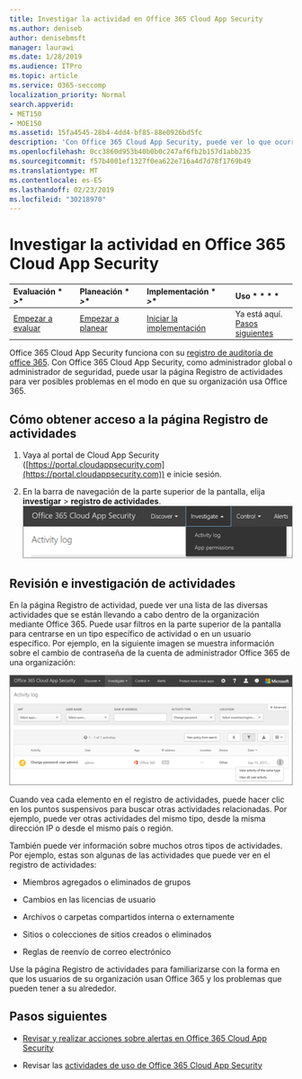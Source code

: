 ```yaml
---
title: Investigar la actividad en Office 365 Cloud App Security
ms.author: deniseb
author: denisebmsft
manager: laurawi
ms.date: 1/28/2019
ms.audience: ITPro
ms.topic: article
ms.service: O365-seccomp
localization_priority: Normal
search.appverid:
- MET150
- MOE150
ms.assetid: 15fa4545-28b4-4dd4-bf85-88e0926bd5fc
description: 'Con Office 365 Cloud App Security, puede ver lo que ocurre en su entorno de Office 365 buscando y investigando actividades y cuentas. '
ms.openlocfilehash: 0cc3860d953b40b0b0c247af6fb2b157d1abb235
ms.sourcegitcommit: f57b4001ef1327f0ea622e716a4d7d78f1769b49
ms.translationtype: MT
ms.contentlocale: es-ES
ms.lasthandoff: 02/23/2019
ms.locfileid: "30218970"
---
```

# <a name="investigate-an-activity-in-office-365-cloud-app-security"></a>Investigar la actividad en Office 365 Cloud App Security
  
|Evaluación * *\>**|Planeación * *\>**|Implementación * *\>**|Uso * * * *|
|:-----|:-----|:-----|:-----|
|[Empezar a evaluar](office-365-cas-overview.md) <br/> |[Empezar a planear](get-ready-for-office-365-cas.md) <br/> |[Iniciar la implementación](turn-on-office-365-cas.md) <br/> |Ya está aquí.  <br/> [Pasos siguientes](#next-steps) <br/> |
   
Office 365 Cloud App Security funciona con su [registro de auditoría de office 365](detailed-properties-in-the-office-365-audit-log.md). Con Office 365 Cloud App Security, como administrador global o administrador de seguridad, puede usar la página Registro de actividades para ver posibles problemas en el modo en que su organización usa Office 365.
  
## <a name="how-to-get-to-the-activity-log-page"></a>Cómo obtener acceso a la página Registro de actividades

1. Vaya al portal de Cloud App Security ([https://portal.cloudappsecurity.com](https://portal.cloudappsecurity.com)) e inicie sesión.
  
2. En la barra de navegación de la parte superior de la pantalla, elija **investigar** \> **registro de actividades**.<br/>![En el portal de CAS de O365, elija investigar.](media/8c7b87c9-71a6-4952-adb2-185e941ffe9a.png)
  
## <a name="review-and-investigate-activities"></a>Revisión e investigación de actividades

En la página Registro de actividad, puede ver una lista de las diversas actividades que se están llevando a cabo dentro de la organización mediante Office 365. Puede usar filtros en la parte superior de la pantalla para centrarse en un tipo específico de actividad o en un usuario específico. Por ejemplo, en la siguiente imagen se muestra información sobre el cambio de contraseña de la cuenta de administrador Office 365 de una organización:
  
![En Office 365 Cloud App Security, elija investigar \> registro de actividad.](media/5d54600c-59cd-4f33-b4f0-29b75c37baae.png)
  
Cuando vea cada elemento en el registro de actividades, puede hacer clic en los puntos suspensivos para buscar otras actividades relacionadas. Por ejemplo, puede ver otras actividades del mismo tipo, desde la misma dirección IP o desde el mismo país o región.
  
También puede ver información sobre muchos otros tipos de actividades. Por ejemplo, estas son algunas de las actividades que puede ver en el registro de actividades:
  
- Miembros agregados o eliminados de grupos
    
- Cambios en las licencias de usuario
    
- Archivos o carpetas compartidos interna o externamente
    
- Sitios o colecciones de sitios creados o eliminados
    
- Reglas de reenvío de correo electrónico
    
Use la página Registro de actividades para familiarizarse con la forma en que los usuarios de su organización usan Office 365 y los problemas que pueden tener a su alrededor.
  
## <a name="next-steps"></a>Pasos siguientes

- [Revisar y realizar acciones sobre alertas en Office 365 Cloud App Security](review-office-365-cas-alerts.md)
    
- Revisar las [actividades de uso de Office 365 Cloud App Security](utilization-activities-for-ocas.md)
    

